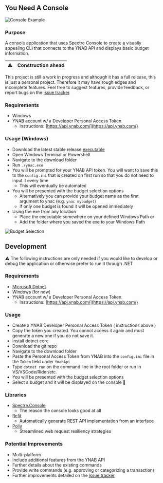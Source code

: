 ## You Need A Console

![Console Example](https://raw.githubusercontent.com/mbrajk/ynac/main/res/ynac-output.png "console example")

### Purpose

A console application that uses Spectre Console to create a visually appealing CLI that connects to the YNAB API and displays basic budget information.


| :warning: | Construction ahead |
|---------------|--------------------|

This project is still a work in progress and although it has a full release, this is just a personal project. Therefore it may have rough edges and incomplete features.
Feel free to suggest features, provide feedback, or report bugs on the [issue tracker](https://github.com/mbrajk/ynac/issues).

### Requirements
- Windows 
- YNAB account w/ a Developer Personal Access Token.
  - Instructions: [https://api.ynab.com/](https://api.ynab.com/)

### Usage (Windows)
- Download the latest stable release [executable](https://github.com/mbrajk/ynac/releases)
- Open Windows Terminal or Powershell
- Navigate to the download folder
- Run `./ynac.exe`
- You will be prompted for your YNAB API token. You will want to save this to the `config.ini` that is created on first run so that you do not need to input it every time
  - This will eventually be automated
- You will be presented with the budget selection options
  - Alternatively you can provide your budget name as the first argument to ynac (e.g. `ynac mybudget`)
  - If only one budget is found it will be opened immediately
- Using the exe from any location
  - Place the executable somewhere on your defined Windows Path or
  - Add the folder where you saved the exe to your Windows Path

![Budget Selection](https://raw.githubusercontent.com/mbrajk/ynac/main/res/ynac-budget-select.png "budget selection")

## Development
:warning: The following instructions are only needed if you would like to develop or debug the application or otherwise prefer to run it through .NET

### Requirements
- [Microsoft Dotnet](https://dotnet.microsoft.com/en-us/)
- Windows (for now)
- YNAB account w/ a Developer Personal Access Token.
  - Instructions: [https://api.ynab.com/](https://api.ynab.com/)

### Usage
- Create a YNAB Developer Personal Access Token ( instructions above )
- Copy the token you created. You cannot access it again and must generate a new one if you do not save it.
- Install dotnet core
- Download the git repo
- Navigate to the download folder
- Paste the Personal Access Token from YNAB into the `config.ini` file in the `Token` field under `YnabApi`
- Type `dotnet run` on the command line in the root folder or run in VS/VSCode/Rider/etc.
- You will be presented with the budget selection options
- Select a budget and it will be displayed on the console 🥳

### Libraries
- [Spectre.Console](https://spectreconsole.net/)
  - The reason the console looks good at all
- [Refit](https://github.com/reactiveui/refit)
  - Automatically generate REST API implementation from an interface
- [Polly](https://github.com/App-vNext/Polly)
  - Streamlined web request resiliency strategies

### Potential Improvements
- Multi-platform
- Include additional features from the YNAB API
- Further details about the existing commands
- Provide write commands (e.g. approving or categorizing a transaction)
- Further improvements detailed on the [issue tracker](https://github.com/mbrajk/ynac/issues)
